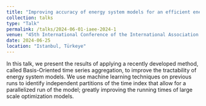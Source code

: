 ```yaml
---
title: "Improving accuracy of energy system models for an efficient energy transition: basis-oriented aggregation and machine learning"
collection: talks
type: "Talk"
permalink: /talks/2024-06-01-iaee-2024-1
venue: "45th International Conference of the International Association of Energy Economists"
date: 2024-06-25
location: "Istanbul, Türkeye"
---
```


In this talk, we present the results of applying a recently developed method, called Basis-Oriented time series 
aggregation, to improve the tractability of energy system models. We use machine learning techniques on previous runs 
to identify independent partitions of the time index that allow for a parallelized run of the model; greatly improving
the running times of large scale optimization models.